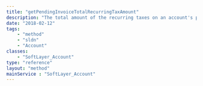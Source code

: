 ```yaml
---
title: "getPendingInvoiceTotalRecurringTaxAmount"
description: "The total amount of the recurring taxes on an account's pending invoice, if one exists."
date: "2018-02-12"
tags:
    - "method"
    - "sldn"
    - "Account"
classes:
    - "SoftLayer_Account"
type: "reference"
layout: "method"
mainService : "SoftLayer_Account"
---
```

